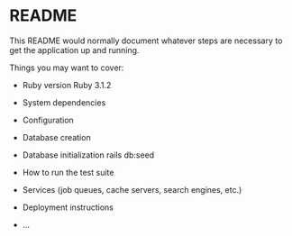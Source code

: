 # README

This README would normally document whatever steps are necessary to get the
application up and running.

Things you may want to cover:

* Ruby version
    Ruby 3.1.2

* System dependencies

* Configuration

* Database creation

* Database initialization
    rails db:seed

* How to run the test suite

* Services (job queues, cache servers, search engines, etc.)

* Deployment instructions

* ...
